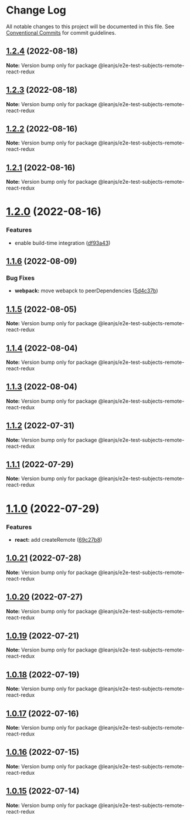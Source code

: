 # Change Log

All notable changes to this project will be documented in this file.
See [Conventional Commits](https://conventionalcommits.org) for commit guidelines.

## [1.2.4](https://github.com/leanjs/leanjs/compare/@leanjs/e2e-test-subjects-remote-react-redux@1.2.3...@leanjs/e2e-test-subjects-remote-react-redux@1.2.4) (2022-08-18)

**Note:** Version bump only for package @leanjs/e2e-test-subjects-remote-react-redux





## [1.2.3](https://github.com/leanjs/leanjs/compare/@leanjs/e2e-test-subjects-remote-react-redux@1.2.2...@leanjs/e2e-test-subjects-remote-react-redux@1.2.3) (2022-08-18)

**Note:** Version bump only for package @leanjs/e2e-test-subjects-remote-react-redux





## [1.2.2](https://github.com/leanjs/leanjs/compare/@leanjs/e2e-test-subjects-remote-react-redux@1.2.1...@leanjs/e2e-test-subjects-remote-react-redux@1.2.2) (2022-08-16)

**Note:** Version bump only for package @leanjs/e2e-test-subjects-remote-react-redux





## [1.2.1](https://github.com/leanjs/leanjs/compare/@leanjs/e2e-test-subjects-remote-react-redux@1.2.0...@leanjs/e2e-test-subjects-remote-react-redux@1.2.1) (2022-08-16)

**Note:** Version bump only for package @leanjs/e2e-test-subjects-remote-react-redux





# [1.2.0](https://github.com/leanjs/leanjs/compare/@leanjs/e2e-test-subjects-remote-react-redux@1.1.6...@leanjs/e2e-test-subjects-remote-react-redux@1.2.0) (2022-08-16)


### Features

* enable build-time integration ([df93a43](https://github.com/leanjs/leanjs/commit/df93a433f869a659ace4fb1388608fdd415071b0))





## [1.1.6](https://github.com/leanjs/leanjs/compare/@leanjs/e2e-test-subjects-remote-react-redux@1.1.5...@leanjs/e2e-test-subjects-remote-react-redux@1.1.6) (2022-08-09)


### Bug Fixes

* **webpack:** move webapck to peerDependencies ([5d4c37b](https://github.com/leanjs/leanjs/commit/5d4c37bde96240a8056c9fb6dfafb9d4f082eb3b))





## [1.1.5](https://github.com/leanjs/leanjs/compare/@leanjs/e2e-test-subjects-remote-react-redux@1.1.4...@leanjs/e2e-test-subjects-remote-react-redux@1.1.5) (2022-08-05)

**Note:** Version bump only for package @leanjs/e2e-test-subjects-remote-react-redux





## [1.1.4](https://github.com/leanjs/leanjs/compare/@leanjs/e2e-test-subjects-remote-react-redux@1.1.3...@leanjs/e2e-test-subjects-remote-react-redux@1.1.4) (2022-08-04)

**Note:** Version bump only for package @leanjs/e2e-test-subjects-remote-react-redux





## [1.1.3](https://github.com/leanjs/leanjs/compare/@leanjs/e2e-test-subjects-remote-react-redux@1.1.2...@leanjs/e2e-test-subjects-remote-react-redux@1.1.3) (2022-08-04)

**Note:** Version bump only for package @leanjs/e2e-test-subjects-remote-react-redux





## [1.1.2](https://github.com/leanjs/leanjs/compare/@leanjs/e2e-test-subjects-remote-react-redux@1.1.1...@leanjs/e2e-test-subjects-remote-react-redux@1.1.2) (2022-07-31)

**Note:** Version bump only for package @leanjs/e2e-test-subjects-remote-react-redux





## [1.1.1](https://github.com/leanjs/leanjs/compare/@leanjs/e2e-test-subjects-remote-react-redux@1.1.0...@leanjs/e2e-test-subjects-remote-react-redux@1.1.1) (2022-07-29)

**Note:** Version bump only for package @leanjs/e2e-test-subjects-remote-react-redux





# [1.1.0](https://github.com/leanjs/leanjs/compare/@leanjs/e2e-test-subjects-remote-react-redux@1.0.21...@leanjs/e2e-test-subjects-remote-react-redux@1.1.0) (2022-07-29)


### Features

* **react:** add createRemote ([69c27b8](https://github.com/leanjs/leanjs/commit/69c27b80d5e4faa7fdb7dbed29c9b315676a46f2))





## [1.0.21](https://github.com/leanjs/leanjs/compare/@leanjs/e2e-test-subjects-remote-react-redux@1.0.20...@leanjs/e2e-test-subjects-remote-react-redux@1.0.21) (2022-07-28)

**Note:** Version bump only for package @leanjs/e2e-test-subjects-remote-react-redux





## [1.0.20](https://github.com/leanjs/leanjs/compare/@leanjs/e2e-test-subjects-remote-react-redux@1.0.19...@leanjs/e2e-test-subjects-remote-react-redux@1.0.20) (2022-07-27)

**Note:** Version bump only for package @leanjs/e2e-test-subjects-remote-react-redux





## [1.0.19](https://github.com/leanjs/leanjs/compare/@leanjs/e2e-test-subjects-remote-react-redux@1.0.18...@leanjs/e2e-test-subjects-remote-react-redux@1.0.19) (2022-07-21)

**Note:** Version bump only for package @leanjs/e2e-test-subjects-remote-react-redux





## [1.0.18](https://github.com/leanjs/leanjs/compare/@leanjs/e2e-test-subjects-remote-react-redux@1.0.17...@leanjs/e2e-test-subjects-remote-react-redux@1.0.18) (2022-07-19)

**Note:** Version bump only for package @leanjs/e2e-test-subjects-remote-react-redux





## [1.0.17](https://github.com/leanjs/leanjs/compare/@leanjs/e2e-test-subjects-remote-react-redux@1.0.16...@leanjs/e2e-test-subjects-remote-react-redux@1.0.17) (2022-07-16)

**Note:** Version bump only for package @leanjs/e2e-test-subjects-remote-react-redux





## [1.0.16](https://github.com/leanjs/leanjs/compare/@leanjs/e2e-test-subjects-remote-react-redux@1.0.15...@leanjs/e2e-test-subjects-remote-react-redux@1.0.16) (2022-07-15)

**Note:** Version bump only for package @leanjs/e2e-test-subjects-remote-react-redux





## [1.0.15](https://github.com/leanjs/leanjs/compare/@leanjs/e2e-test-subjects-remote-react-redux@1.0.14...@leanjs/e2e-test-subjects-remote-react-redux@1.0.15) (2022-07-14)

**Note:** Version bump only for package @leanjs/e2e-test-subjects-remote-react-redux
